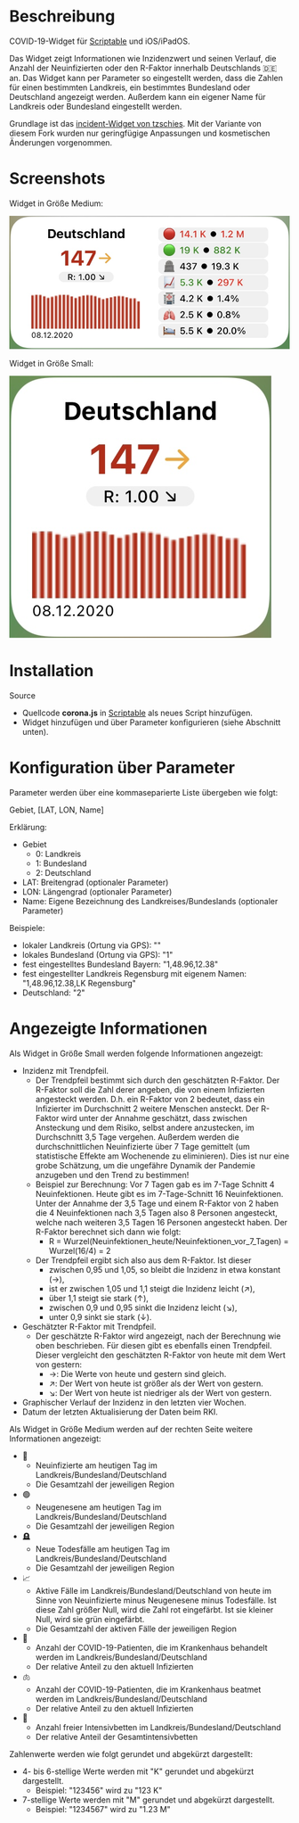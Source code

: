 # Beschreibung

COVID-19-Widget für [Scriptable](https://scriptable.app) und iOS/iPadOS.

Das Widget zeigt Informationen wie Inzidenzwert und seinen Verlauf, die Anzahl der Neuinfizierten oder den R-Faktor innerhalb Deutschlands 🇩🇪 an.
Das Widget kann per Parameter so eingestellt werden, dass die Zahlen für einen bestimmten Landkreis, ein bestimmtes Bundesland oder Deutschland angezeigt werden. Außerdem kann ein eigener Name für Landkreis oder Bundesland eingestellt werden.

Grundlage ist das [incident-Widget von tzschies](https://github.com/tzschies/incidence). Mit der Variante von diesem Fork wurden nur geringfügige Anpassungen und kosmetischen Änderungen vorgenommen.

# Screenshots

Widget in Größe Medium:

<img src=screenshotMedium.jpg>

Widget in Größe Small:

<img src=screenshotSmall.jpg>

# Installation

Source
- Quellcode <b>corona.js</b> in [Scriptable](https://scriptable.app) als neues Script hinzufügen.
- Widget hinzufügen und über Parameter konfigurieren (siehe Abschnitt unten).

# Konfiguration über Parameter

Parameter werden über eine kommaseparierte Liste übergeben wie folgt:

Gebiet, [LAT, LON, Name]

Erklärung:

- Gebiet
  - 0: Landkreis
  - 1: Bundesland
  - 2: Deutschland
- LAT: Breitengrad (optionaler Parameter)
- LON: Längengrad (optionaler Parameter)
- Name: Eigene Bezeichnung des Landkreises/Bundeslands (optionaler Parameter)

Beispiele:
- lokaler Landkreis (Ortung via GPS): ""
- lokales Bundesland (Ortung via GPS): "1"
- fest eingestelltes Bundesland Bayern: "1,48.96,12.38"
- fest eingestellter Landkreis Regensburg mit eigenem Namen: "1,48.96,12.38,LK Regensburg"
- Deutschland: "2"

# Angezeigte Informationen

Als Widget in Größe Small werden folgende Informationen angezeigt: 
- Inzidenz mit Trendpfeil.
  - Der Trendpfeil bestimmt sich durch den geschätzten R-Faktor. Der R-Faktor soll die Zahl derer angeben, die von einem Infizierten angesteckt werden. D.h. ein R-Faktor von 2 bedeutet, dass ein Infizierter im Durchschnitt 2 weitere Menschen ansteckt. Der R-Faktor wird unter der Annahme geschätzt, dass zwischen Ansteckung und dem Risiko, selbst andere anzustecken, im Durchschnitt 3,5 Tage vergehen. Außerdem werden die durchschnittlichen Neuinfizierte über 7 Tage gemittelt (um statistische Effekte am Wochenende zu eliminieren). Dies ist nur eine grobe Schätzung, um die ungefähre Dynamik der Pandemie anzugeben und den Trend zu bestimmen!
  - Beispiel zur Berechnung: Vor 7 Tagen gab es im 7-Tage Schnitt 4 Neuinfektionen. Heute gibt es im 7-Tage-Schnitt 16 Neuinfektionen. Unter der Annahme der 3,5 Tage und einem R-Faktor von 2 haben die 4 Neuinfektionen nach 3,5 Tagen also 8 Personen angesteckt, welche nach weiteren 3,5 Tagen 16 Personen angesteckt haben. Der R-Faktor berechnet sich dann wie folgt:
    - R = Wurzel(Neuinfektionen_heute/Neuinfektionen_vor_7_Tagen) = Wurzel(16/4) = 2
  - Der Trendpfeil ergibt sich also aus dem R-Faktor. Ist dieser
    - zwischen 0,95 und 1,05, so bleibt die Inzidenz in etwa konstant (→),
    - ist er zwischen 1,05 und 1,1 steigt die Inzidenz leicht (↗︎),
    - über 1,1 steigt sie stark (↑),
    - zwischen 0,9 und 0,95 sinkt die Inzidenz leicht (↘︎),
    - unter 0,9 sinkt sie stark (↓).
- Geschätzter R-Faktor mit Trendpfeil.
  - Der geschätzte R-Faktor wird angezeigt, nach der Berechnung wie oben beschrieben. Für diesen gibt es ebenfalls einen Trendpfeil. Dieser vergleicht den geschätzten R-Faktor von heute mit dem Wert von gestern:
    - →: Die Werte von heute und gestern sind gleich.
    - ↗︎: Der Wert von heute ist größer als der Wert von gestern.
    - ↘︎: Der Wert von heute ist niedriger als der Wert von gestern.
- Graphischer Verlauf der Inzidenz in den letzten vier Wochen.
- Datum der letzten Aktualisierung der Daten beim RKI.

Als Widget in Größe Medium werden auf der rechten Seite weitere Informationen angezeigt: 
- 🔴
  - Neuinfizierte am heutigen Tag im Landkreis/Bundesland/Deutschland
  - Die Gesamtzahl der jeweiligen Region
- 🟢
  - Neugenesene am heutigen Tag im Landkreis/Bundesland/Deutschland
  - Die Gesamtzahl der jeweiligen Region
- 🪦
  - Neue Todesfälle am heutigen Tag im Landkreis/Bundesland/Deutschland
  - Die Gesamtzahl der jeweiligen Region
- 📈
  - Aktive Fälle im Landkreis/Bundesland/Deutschland von heute im Sinne von Neuinfizierte minus Neugenesene minus Todesfälle. Ist diese Zahl größer Null, wird die Zahl rot eingefärbt. Ist sie kleiner Null, wird sie grün eingefärbt.
  - Die Gesamtzahl der aktiven Fälle der jeweiligen Region
- 🏥
  - Anzahl der COVID-19-Patienten, die im Krankenhaus behandelt werden im Landkreis/Bundesland/Deutschland
  - Der relative Anteil zu den aktuell Infizierten
- 🫁
  - Anzahl der COVID-19-Patienten, die im Krankenhaus beatmet werden im Landkreis/Bundesland/Deutschland
  - Der relative Anteil zu den aktuell Infizierten
- 🛌
  - Anzahl freier Intensivbetten im Landkreis/Bundesland/Deutschland
  - Der relative Anteil der Gesamtintensivbetten

Zahlenwerte werden wie folgt gerundet und abgekürzt dargestellt:
- 4- bis 6-stellige Werte werden mit "K" gerundet und abgekürzt dargestellt.
  - Beispiel: "123456" wird zu "123 K"
- 7-stellige Werte werden mit "M" gerundet und abgekürzt dargestellt.
  - Beispiel: "1234567" wird zu "1.23 M"
